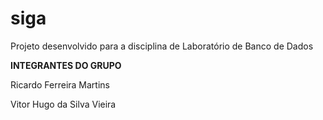 # siga
Projeto desenvolvido para a disciplina de Laboratório de Banco de Dados


<strong>INTEGRANTES DO GRUPO</strong>


Ricardo Ferreira Martins


Vitor Hugo da Silva Vieira
